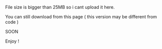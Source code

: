 File size is bigger than 25MB so i cant upload it here.

You can still download from this page ( this version may be different from code )

SOON

Enjoy !
